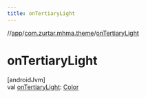 ```yaml
---
title: onTertiaryLight
---
```

//[app](../../index.html)/[com.zurtar.mhma.theme](index.html)/[onTertiaryLight](on-tertiary-light.html)



# onTertiaryLight



[androidJvm]\
val [onTertiaryLight](on-tertiary-light.html): [Color](https://developer.android.com/reference/kotlin/androidx/compose/ui/graphics/Color.html)




